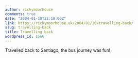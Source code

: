 ```yaml
---
author: rickymoorhouse
comments: true
date: "2004-01-10T22:10:00Z"
link: https://rickymoorhouse.uk/2004/01/10/travelling-back/
slug: travelling-back
title: Travelling back
wordpress_id: 1666
---
```


Travelled back to Santiago, the bus journey was fun!
